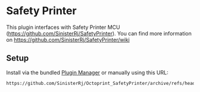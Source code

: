 # Safety Printer

This plugin interfaces with Safety Printer MCU (https://github.com/SinisterRj/SafetyPrinter). You can find more information on https://github.com/SinisterRj/SafetyPrinter/wiki

## Setup

Install via the bundled [Plugin Manager](https://docs.octoprint.org/en/master/bundledplugins/pluginmanager.html)
or manually using this URL:

    https://github.com/SinisterRj/Octoprint_SafetyPrinter/archive/refs/heads/main.zip
